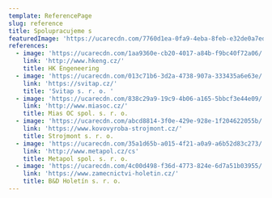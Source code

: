 ```yaml
---
template: ReferencePage
slug: reference
title: Spolupracujeme s
featuredImage: 'https://ucarecdn.com/7760d1ea-0fa9-4eba-8feb-e32de0a7ed4a/'
references:
  - image: 'https://ucarecdn.com/1aa9360e-cb20-4017-a84b-f9bc40f72a06/'
    link: 'http://www.hkeng.cz/'
    title: HK Engeneering
  - image: 'https://ucarecdn.com/013c71b6-3d2a-4738-907a-333435a6e63e/'
    link: 'https://svitap.cz/'
    title: 'Svitap s. r. o. '
  - image: 'https://ucarecdn.com/838c29a9-19c9-4b06-a165-5bbcf3e44e09/'
    link: 'http://www.miasoc.cz/'
    title: Mias OC spol. s. r. o.
  - image: 'https://ucarecdn.com/abcd8814-3f0e-429e-928e-1f204622055b/'
    link: 'https://www.kovovyroba-strojmont.cz/'
    title: Strojmont s. r. o.
  - image: 'https://ucarecdn.com/35a1d65b-a015-4f21-a0a9-a6b52d83c273/'
    link: 'http://www.metapol.cz/cs'
    title: Metapol spol. s. r. o.
  - image: 'https://ucarecdn.com/4c00d498-f36d-4773-824e-6d7a51b03955/'
    link: 'https://www.zamecnictvi-holetin.cz/'
    title: B&D Holetín s. r. o.
---
```


